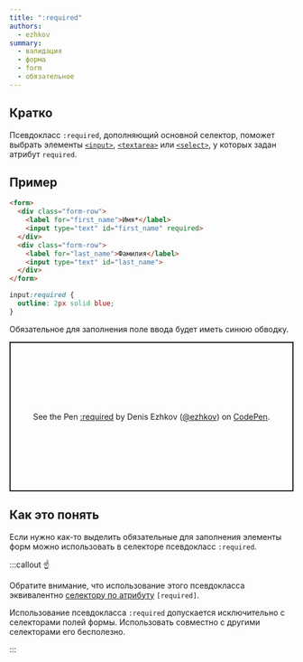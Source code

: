 ```yaml
---
title: ":required"
authors:
  - ezhkov
summary:
  - валидация
  - форма
  - form
  - обязательное
---
```


## Кратко

Псевдокласс `:required`, дополняющий основной селектор, поможет выбрать элементы [`<input>`](/html/doka/input), [`<textarea>`](/html/textarea) или [`<select>`](/html/doka/select), у которых задан атрибут `required`.

## Пример


```html
<form>
  <div class="form-row">
    <label for="first_name">Имя*</label>
    <input type="text" id="first_name" required>
  </div>
  <div class="form-row">
    <label for="last_name">Фамилия</label>
    <input type="text" id="last_name">
  </div>
</form>
```


```css
input:required {
  outline: 2px solid blue;
}
```

Обязательное для заполнения поле ввода будет иметь синюю обводку.

<p class="codepen" data-height="265" data-theme-id="light" data-default-tab="css,result" data-user="ezhkov" data-slug-hash="BaLbMKG" style="height: 265px; box-sizing: border-box; display: flex; align-items: center; justify-content: center; border: 2px solid; margin: 1em 0; padding: 1em;" data-pen-title=":required">
  <span>See the Pen <a href="https://codepen.io/ezhkov/pen/BaLbMKG">
  :required</a> by Denis Ezhkov (<a href="https://codepen.io/ezhkov">@ezhkov</a>)
  on <a href="https://codepen.io">CodePen</a>.</span>
</p>

## Как это понять

Если нужно как-то выделить обязательные для заполнения элементы форм можно использовать в селекторе псевдокласс `:required`.

:::callout ☝️

Обратите внимание, что использование этого псевдокласса эквивалентно [селектору по атрибуту](/css/doka/attribute-selector) `[required]`.

Использование псевдокласса `:required` допускается исключительно с селекторами полей формы. Использовать совместно с другими селекторами его бесполезно.

:::
